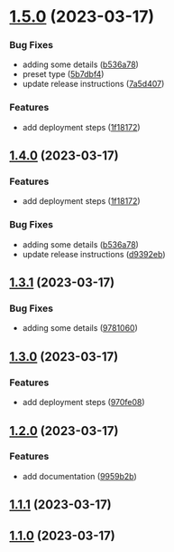 

# [1.5.0](https://github.com/FelipeGarcia911/git-flow/compare/1.2.0...1.5.0) (2023-03-17)


### Bug Fixes

* adding some details ([b536a78](https://github.com/FelipeGarcia911/git-flow/commit/b536a7815824f6cd911c8b9b8990e97036d94efe))
* preset type ([5b7dbf4](https://github.com/FelipeGarcia911/git-flow/commit/5b7dbf4750c5523c59f99d0ad0b3d1a458ff1900))
* update release instructions ([7a5d407](https://github.com/FelipeGarcia911/git-flow/commit/7a5d4075bd5a922bcfd425e20382b062d2d6facd))


### Features

* add deployment steps ([1f18172](https://github.com/FelipeGarcia911/git-flow/commit/1f18172272c78ec5927e8ff235f2f4ac230f7530))

## [1.4.0](https://github.com/FelipeGarcia911/git-flow/compare/1.2.0...1.4.0) (2023-03-17)


### Features

* add deployment steps ([1f18172](https://github.com/FelipeGarcia911/git-flow/commit/1f18172272c78ec5927e8ff235f2f4ac230f7530))


### Bug Fixes

* adding some details ([b536a78](https://github.com/FelipeGarcia911/git-flow/commit/b536a7815824f6cd911c8b9b8990e97036d94efe))
* update release instructions ([d9392eb](https://github.com/FelipeGarcia911/git-flow/commit/d9392eba34afead3c97a868e71ac422861de82a6))

## [1.3.1](https://github.com/FelipeGarcia911/git-flow/compare/1.3.0...1.3.1) (2023-03-17)


### Bug Fixes

* adding some details ([9781060](https://github.com/FelipeGarcia911/git-flow/commit/978106031a21a2855c18f91b9f43485246accc32))

## [1.3.0](https://github.com/FelipeGarcia911/git-flow/compare/1.2.0...1.3.0) (2023-03-17)


### Features

* add deployment steps ([970fe08](https://github.com/FelipeGarcia911/git-flow/commit/970fe08f8c31192a81689cb9d9544daefd99fdf8))

## [1.2.0](https://github.com/FelipeGarcia911/git-flow/compare/1.1.1...1.2.0) (2023-03-17)


### Features

* add documentation ([9959b2b](https://github.com/FelipeGarcia911/git-flow/commit/9959b2b7440dc5f3eefb07994ca671091685b308))

## [1.1.1](https://github.com/FelipeGarcia911/git-flow/compare/1.1.0...1.1.1) (2023-03-17)

## [1.1.0](https://github.com/FelipeGarcia911/git-flow/compare/1.0.1...1.1.0) (2023-03-17)